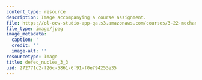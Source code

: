 ```yaml
---
content_type: resource
description: Image accompanying a course assignment.
file: https://ol-ocw-studio-app-qa.s3.amazonaws.com/courses/3-22-mechanical-behavior-of-materials-spring-2008/272771c2f26c58616f91f0e794253e35_defec_nuclea_3_3.jpg
file_type: image/jpeg
image_metadata:
  caption: ''
  credit: ''
  image-alt: ''
resourcetype: Image
title: defec_nuclea_3_3
uid: 272771c2-f26c-5861-6f91-f0e794253e35
---
```

